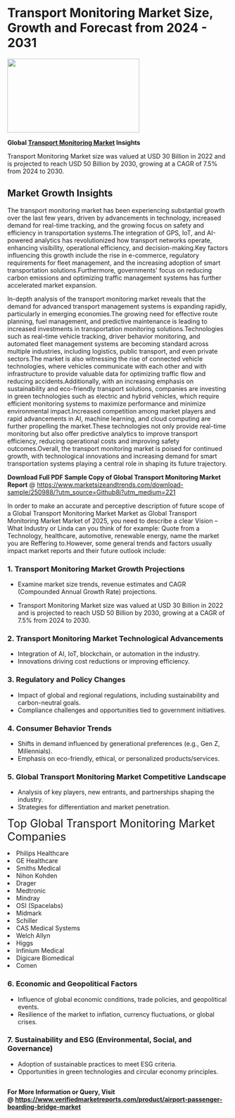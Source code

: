 <H1>Transport Monitoring Market Size, Growth and Forecast from 2024 - 2031</H1><img class="aligncenter size-medium wp-image-584254" src="https://thirdeyenews.in/wp-content/uploads/2024/09/Global-Market-Research-300x168.jpeg" alt="" width="300" height="168" /><p><strong>Global&nbsp;<a href="https://www.marketsizeandtrends.com/download-sample/250988/?utm_source=Github8j?utm_medium=221">Transport Monitoring Market</a> Insights</strong></p><p>Transport Monitoring Market size was valued at USD 30 Billion in 2022 and is projected to reach USD 50 Billion by 2030, growing at a CAGR of 7.5% from 2024 to 2030.</p><p><h2>Market Growth Insights</h2> <p>The transport monitoring market has been experiencing substantial growth over the last few years, driven by advancements in technology, increased demand for real-time tracking, and the growing focus on safety and efficiency in transportation systems.The integration of GPS, IoT, and AI-powered analytics has revolutionized how transport networks operate, enhancing visibility, operational efficiency, and decision-making.Key factors influencing this growth include the rise in e-commerce, regulatory requirements for fleet management, and the increasing adoption of smart transportation solutions.Furthermore, governments' focus on reducing carbon emissions and optimizing traffic management systems has further accelerated market expansion.</p> <p>In-depth analysis of the transport monitoring market reveals that the demand for advanced transport management systems is expanding rapidly, particularly in emerging economies.The growing need for effective route planning, fuel management, and predictive maintenance is leading to increased investments in transportation monitoring solutions.Technologies such as real-time vehicle tracking, driver behavior monitoring, and automated fleet management systems are becoming standard across multiple industries, including logistics, public transport, and even private sectors.The market is also witnessing the rise of connected vehicle technologies, where vehicles communicate with each other and with infrastructure to provide valuable data for optimizing traffic flow and reducing accidents.Additionally, with an increasing emphasis on sustainability and eco-friendly transport solutions, companies are investing in green technologies such as electric and hybrid vehicles, which require efficient monitoring systems to maximize performance and minimize environmental impact.Increased competition among market players and rapid advancements in AI, machine learning, and cloud computing are further propelling the market.These technologies not only provide real-time monitoring but also offer predictive analytics to improve transport efficiency, reducing operational costs and improving safety outcomes.Overall, the transport monitoring market is poised for continued growth, with technological innovations and increasing demand for smart transportation systems playing a central role in shaping its future trajectory.</p> <p><span class=""><strong>Download Full PDF Sample Copy of Global Transport Monitoring Market Report</strong> @ <a href="https://www.marketsizeandtrends.com/download-sample/250988/?utm_source=Github8j?utm_medium=221" target="_blank">https://www.marketsizeandtrends.com/download-sample/250988/?utm_source=Github8j?utm_medium=221</a></span></p><p>In order to make an accurate and perceptive description of future scope of a Global&nbsp;Transport Monitoring Market Market as Global&nbsp;Transport Monitoring Market Market of 2025, you need to describe a clear Vision &ndash; What Industry or Linda can you think of for example: Quote from a Technology, healthcare, automotive, renewable energy, name the market you are Reffering to.However, some general trends and factors usually impact market reports and their future outlook include:</p><h3>1.&nbsp;<strong>Transport Monitoring Market Growth Projections</strong></h3><ul><li>Examine market size trends, revenue estimates and CAGR (Compounded Annual Growth Rate) projections.</li><li><p>Transport Monitoring Market size was valued at USD 30 Billion in 2022 and is projected to reach USD 50 Billion by 2030, growing at a CAGR of 7.5% from 2024 to 2030.</p></li></ul><h3>2.&nbsp;<strong>Transport Monitoring Market Technological Advancements</strong></h3><ul><li>Integration of AI, IoT, blockchain, or automation in the industry.</li><li>Innovations driving cost reductions or improving efficiency.</li></ul><h3>3.&nbsp;<strong>Regulatory and Policy Changes</strong></h3><ul><li>Impact of global and regional regulations, including sustainability and carbon-neutral goals.</li><li>Compliance challenges and opportunities tied to government initiatives.</li></ul><h3>4.&nbsp;<strong>Consumer Behavior Trends</strong></h3><ul><li>Shifts in demand influenced by generational preferences (e.g., Gen Z, Millennials).</li><li>Emphasis on eco-friendly, ethical, or personalized products/services.</li></ul><h3>5.&nbsp;<strong>Global Transport Monitoring Market Competitive Landscape</strong></h3><ul><li>Analysis of key players, new entrants, and partnerships shaping the industry.</li><li>Strategies for differentiation and market penetration.</li></ul><p data-pm-slice="1 1 []"><span style="color: inherit; font-family: inherit; font-size: 25px;">Top Global Transport Monitoring Market Companies</span></p><div class="" data-test-id=""><p><li>Philips Healthcare</li><li> GE Healthcare</li><li> Smiths Medical</li><li> Nihon Kohden</li><li> Drager</li><li> Medtronic</li><li> Mindray</li><li> OSI (Spacelabs)</li><li> Midmark</li><li> Schiller</li><li> CAS Medical Systems</li><li> Welch Allyn</li><li> Higgs</li><li> Infinium Medical</li><li> Digicare Biomedical</li><li> Comen</li></p></div><h3>6.&nbsp;<strong>Economic and Geopolitical Factors</strong></h3><ul><li>Influence of global economic conditions, trade policies, and geopolitical events.</li><li>Resilience of the market to inflation, currency fluctuations, or global crises.</li></ul><h3>7.&nbsp;<strong>Sustainability and ESG (Environmental, Social, and Governance)</strong></h3><ul><li>Adoption of sustainable practices to meet ESG criteria.</li><li>Opportunities in green technologies and circular economy principles.</li></ul><h2><strong style="font-size: 14px;">For More Information or Query, Visit @&nbsp;</strong><a style="background-color: #ffffff; font-size: 14px;" href="https://www.marketsizeandtrends.com/report/transport-monitoring-market/" target="_blank">https://www.verifiedmarketreports.com/product/airport-passenger-boarding-bridge-market</a></h2>